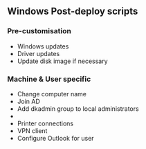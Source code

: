 ## Windows Post-deploy scripts

### Pre-customisation
- Windows updates
- Driver updates
- Update disk image if necessary

### Machine & User specific
- Change computer name
- Join AD
- Add dkadmin group to local administrators
- 
- Printer connections
- VPN client
- Configure Outlook for user

